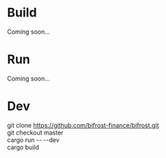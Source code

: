 # Build
Coming soon...

# Run
Coming soon...

# Dev
git clone https://github.com/bifrost-finance/bifrost.git  
git checkout master  
cargo run -- --dev    
cargo build  

